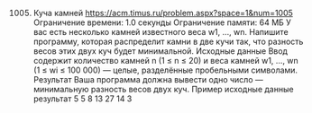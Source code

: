 1005. Куча камней
https://acm.timus.ru/problem.aspx?space=1&num=1005
Ограничение времени: 1.0 секунды
Ограничение памяти: 64 МБ
У вас есть несколько камней известного веса w1, …, wn. Напишите программу, которая распределит камни в две кучи так, что разность весов этих двух куч будет минимальной.
Исходные данные
Ввод содержит количество камней n (1 ≤ n ≤ 20) и веса камней w1, …, wn (1 ≤ wi ≤ 100 000) — целые, разделённые пробельными символами.
Результат
Ваша программа должна вывести одно число — минимальную разность весов двух куч.
Пример
исходные данные	результат
5
5 8 13 27 14
3
